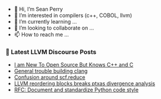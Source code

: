 - 👋 Hi, I’m Sean Perry
- 👀 I’m interested in compilers (c++, COBOL, llvm)
- 🌱 I’m currently learning ...
- 💞️ I’m looking to collaborate on ...
- 📫 How to reach me ...

<!---
s66perry/s66perry is a ✨ special ✨ repository because its `README.md` (this file) appears on your GitHub profile.
You can click the Preview link to take a look at your changes.
--->
### 📕 Latest LLVM Discourse Posts

<!-- DISCOURSE-LLVM:START -->
- [I am New To Open Source But Knows C++ and C](https://discourse.llvm.org/t/i-am-new-to-open-source-but-knows-c-and-c/71331#post_1)
- [General trouble building clang](https://discourse.llvm.org/t/general-trouble-building-clang/71329#post_1)
- [Confusion around scf.reduce](https://discourse.llvm.org/t/confusion-around-scf-reduce/71328#post_1)
- [LLVM reordering blocks breaks ptxas divergence analysis](https://discourse.llvm.org/t/llvm-reordering-blocks-breaks-ptxas-divergence-analysis/71126?page=2#post_32)
- [RFC: Document and standardize Python code style](https://discourse.llvm.org/t/rfc-document-and-standardize-python-code-style/68257?page=2#post_36)
<!-- DISCOURSE-LLVM:END -->
